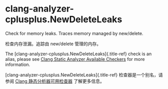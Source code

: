 # clang-analyzer-cplusplus.NewDeleteLeaks

Check for memory leaks. Traces memory managed by new/delete.

检查内存泄漏。追踪由 new/delete 管理的内存。

The [clang-analyzer-cplusplus.NewDeleteLeaks]{.title-ref} check is an alias, please see [Clang Static Analyzer Available Checkers](https://clang.llvm.org/docs/analyzer/checkers.html#cplusplus-newdeleteleaks) for more information.

[clang-analyzer-cplusplus.NewDeleteLeaks]{.title-ref} 检查器是一个别名，请参阅 [Clang 静态分析器可用检查器](https://clang.llvm.org/docs/analyzer/checkers.html#cplusplus-newdeleteleaks) 了解更多信息。
